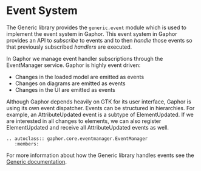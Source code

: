 # Event System

The Generic library provides the `generic.event` module which is used to
implement the event system in Gaphor. This event system in Gaphor provides an
API to *subscribe* to events and to then *handle* those events so that
previously subscribed *handlers* are executed.

In Gaphor we manage event handler subscriptions through the EventManager
service. Gaphor is highly event driven:

 * Changes in the loaded model are emitted as events
 * Changes on diagrams are emitted as events
 * Changes in the UI are emitted as events

Although Gaphor depends heavily on GTK for its user interface, Gaphor is using
its own event dispatcher. Events can be structured in hierarchies. For example,
an AttributeUpdated event is a subtype of ElementUpdated. If we are interested
in all changes to elements, we can also register ElementUpdated and receive all
AttributeUpdated events as well.

```{eval-rst}
.. autoclass:: gaphor.core.eventmanager.EventManager
   :members:
```

For more information about how the Generic library handles events see the
[Generic documentation](https://generic.readthedocs.io).

